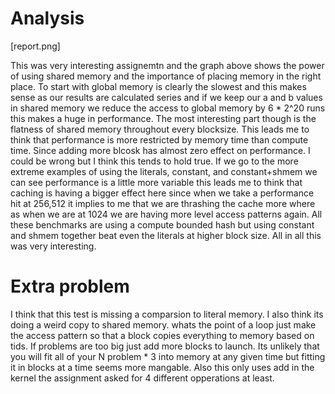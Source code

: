 # Analysis
[report.png]

This was very interesting assignemtn and the graph above shows the power of using shared memory and the importance of placing memory in the right place. To start with global memory is clearly the slowest and this makes sense as our results are calculated series and if we keep our a and b values in shared memory we reduce the access to global memory by 6 * 2^20 runs this makes a huge in performance. The most interesting part though is the flatness of shared memory throughout every blocksize. This leads me to think that performance is more restricted by memory time than compute time. Since adding more blcosk has almost zero effect on performance. I could be wrong but I think this tends to hold true. If we go to the more extreme examples of using the literals, constant, and constant+shmem we can see performance is a little more variable this leads me to think that caching is having a bigger effect here since when we take a performance hit at 256,512 it implies to me that we are thrashing the cache more where as when we are at 1024 we are having more level access patterns again. All these benchmarks are using a compute bounded hash but using constant and shmem together beat even the literals at higher block size. All in all this was very interesting. 

# Extra problem

I think that this test is missing a comparsion to literal memory. I also think its doing a weird copy to shared memory. whats the point of a loop just make the access pattern so that a block copies everything to memory based on tids. If problems are too big just add more blocks to launch. Its unlikely that you will fit all of your N problem  * 3 into memory at any given time but fitting it in blocks at a time seems more mangable. Also this only uses add in the kernel the assignment asked for 4 different opperations at least.


